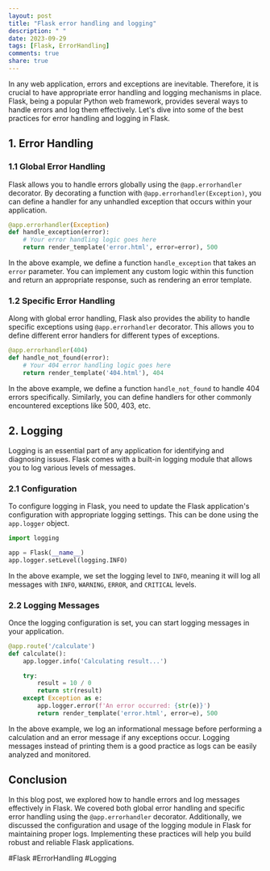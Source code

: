 ```yaml
---
layout: post
title: "Flask error handling and logging"
description: " "
date: 2023-09-29
tags: [Flask, ErrorHandling]
comments: true
share: true
---
```


In any web application, errors and exceptions are inevitable. Therefore, it is crucial to have appropriate error handling and logging mechanisms in place. Flask, being a popular Python web framework, provides several ways to handle errors and log them effectively. Let's dive into some of the best practices for error handling and logging in Flask.

## 1. Error Handling

### 1.1 Global Error Handling

Flask allows you to handle errors globally using the `@app.errorhandler` decorator. By decorating a function with `@app.errorhandler(Exception)`, you can define a handler for any unhandled exception that occurs within your application.

```python
@app.errorhandler(Exception)
def handle_exception(error):
    # Your error handling logic goes here
    return render_template('error.html', error=error), 500
```

In the above example, we define a function `handle_exception` that takes an `error` parameter. You can implement any custom logic within this function and return an appropriate response, such as rendering an error template.

### 1.2 Specific Error Handling

Along with global error handling, Flask also provides the ability to handle specific exceptions using `@app.errorhandler` decorator. This allows you to define different error handlers for different types of exceptions.

```python
@app.errorhandler(404)
def handle_not_found(error):
    # Your 404 error handling logic goes here
    return render_template('404.html'), 404
```

In the above example, we define a function `handle_not_found` to handle 404 errors specifically. Similarly, you can define handlers for other commonly encountered exceptions like 500, 403, etc.

## 2. Logging

Logging is an essential part of any application for identifying and diagnosing issues. Flask comes with a built-in logging module that allows you to log various levels of messages.

### 2.1 Configuration

To configure logging in Flask, you need to update the Flask application's configuration with appropriate logging settings. This can be done using the `app.logger` object.

```python
import logging

app = Flask(__name__)
app.logger.setLevel(logging.INFO)
```

In the above example, we set the logging level to `INFO`, meaning it will log all messages with `INFO`, `WARNING`, `ERROR`, and `CRITICAL` levels.

### 2.2 Logging Messages

Once the logging configuration is set, you can start logging messages in your application.

```python
@app.route('/calculate')
def calculate():
    app.logger.info('Calculating result...')

    try:
        result = 10 / 0
        return str(result)
    except Exception as e:
        app.logger.error(f'An error occurred: {str(e)}')
        return render_template('error.html', error=e), 500
```

In the above example, we log an informational message before performing a calculation and an error message if any exceptions occur. Logging messages instead of printing them is a good practice as logs can be easily analyzed and monitored.

## Conclusion

In this blog post, we explored how to handle errors and log messages effectively in Flask. We covered both global error handling and specific error handling using the `@app.errorhandler` decorator. Additionally, we discussed the configuration and usage of the logging module in Flask for maintaining proper logs. Implementing these practices will help you build robust and reliable Flask applications.

\#Flask #ErrorHandling #Logging